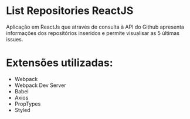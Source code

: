 # List Repositories ReactJS

Aplicação em ReactJs que através de consulta à API do Github apresenta informações dos repositórios inseridos e permite visualisar as 5 últimas issues.

# Extensões utilizadas:
- Webpack
- Webpack Dev Server
- Babel
- Axios
- PropTypes
- Styled
